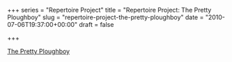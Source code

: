 +++
series = "Repertoire Project"
title = "Repertoire Project: The Pretty Ploughboy"
slug = "repertoire-project-the-pretty-ploughboy"
date = "2010-07-06T19:37:00+00:00"
draft = false

+++

<a href="http://soundcloud.com/pdcawley/the-pretty-ploughboy" class="embed">The Pretty Ploughboy</a>
<!--more-->

